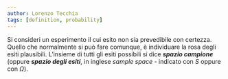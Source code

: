 ```yaml
---
author: Lorenzo Tecchia
tags: [definition, probability]
---
```

Si consideri un esperimento il cui esito non sia prevedibile con certezza. Quello che normalmente si può fare comunque, è individuare la rosa degli esiti plausibili. L’insieme di tutti gli esiti possibili si dice ***spazio campione*** (oppure ***spazio degli esiti***, in inglese *sample space* - indicato con $S$ oppure con $\Omega$).